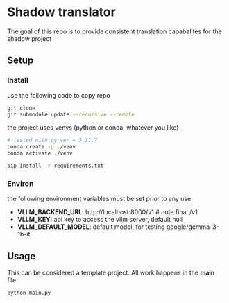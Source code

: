 # Shadow translator 
The goal of this repo is to provide consistent translation capabalites for the shadow project

## Setup
### Install

use the following code to copy repo
```bash
git clone
git submodule update --recursive --remote
```

the project uses venvs (python or conda, whatever you like)
```bash
# tested with py ver = 3.11.7
conda create -p ./venv
conda activate ./venv

pip install -r requirements.txt
```


### Environ
the following environment variables must be set prior to any use
- **VLLM_BACKEND_URL**: http://localhost:8000/v1 # note final /v1
- **VLLM_KEY**: api key to access the vllm server, default null
- **VLLM_DEFAULT_MODEL**: default model, for testing google/gemma-3-1b-it

## Usage
This can be considered a template project. All work happens in the **main** file.
```bash
python main.py
``` 